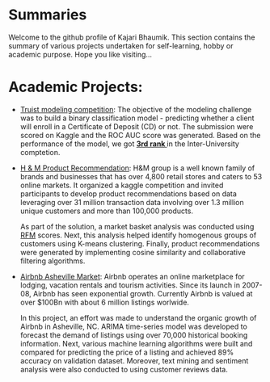 # Summaries

Welcome to the github profile of Kajari Bhaumik. This section contains the summary of various projects undertaken for self-learning, hobby or academic purpose. Hope you like visiting...

# Academic Projects:

- [Truist modeling competition](https://github.com/KajariBhaumik/Truist_modeling_competition): The objective of the modeling challenge was to build a binary classification model - predicting whether a client will enroll in a Certificate of Deposit (CD) or not. The submission were scored on Kaggle and the ROC AUC score was generated. Based on the performance of the model, we got <b> <u> 3rd rank </u> </b> in the Inter-University comptetion.
  
- [H & M Product Recommendation](https://github.com/KajariBhaumik/HnM_Product_Recommendation): H&M group is a well known family of brands and businesses that has over 4,800 retail stores and caters to 53 online markets. It organized a kaggle competition and invited participants to develop product recommendations based on data leveraging over 31 million transaction data involving over 1.3 million unique customers and more than 100,000 products. 

  As part of the solution, a market basket analysis was conducted using [RFM](https://en.wikipedia.org/wiki/RFM_(market_research)) scores. Next,   this analysis helped identify homogenous groups of customers using K-means clustering. Finally, product recommendations were generated by       implementing cosine similarity and collaborative filtering algorithms.



- [Airbnb Asheville Market](https://github.com/KajariBhaumik/AirBnb_Market_Analysis): Airbnb operates an online marketplace for lodging, vacation rentals and tourism activities. Since its launch in 2007-08, Airbnb has seen exponential growth. Currently Airbnb is valued at over $100Bn with about 6 million listings worlwide. 

  In this project, an effort was made to understand the organic growth of Airbnb in Asheville, NC. ARIMA time-series model was developed to       forecast the demand of listings using over 70,000 historical booking information. Next, various machine learning algorithms were built and       compared for predicting the price of a listing and achieved 89% accuracy on validation dataset. Moreover, text mining and sentiment analysis     were also conducted to using customer reviews data.
